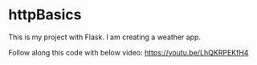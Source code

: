 # httpBasics
This is my project with Flask. I am creating a weather app.

Follow along this code with below video:
https://youtu.be/LhQKRPEKfH4
